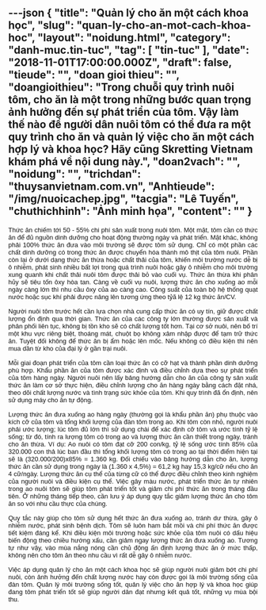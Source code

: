---json
{
    "title": "Quản lý cho ăn một cách khoa học",
    "slug": "quan-ly-cho-an-mot-cach-khoa-hoc",
    "layout": "noidung.html",
    "category": "danh-muc.tin-tuc",
    "tag": [
        "tin-tuc"
    ],
    "date": "2018-11-01T17:00:00.000Z",
    "draft": false,
    "tieude": "",
    "doan gioi thieu": "",
    "doangioithieu": "Trong chuỗi quy trình nuôi tôm, cho ăn là một trong những bước quan trọng ảnh hưởng đến sự phát triển của tôm. Vậy làm thế nào để người dân nuôi tôm có thể đưa ra một quy trình cho ăn và quản lý việc cho ăn một cách hợp lý và khoa học? Hãy cũng Skretting Vietnam khám phá về nội dung này.",
    "doan2vach": "",
    "noidung": "",
    "trichdan": "thuysanvietnam.com.vn",
    "Anhtieude": "/img/nuoicachep.jpg",
    "tacgia": "Lê Tuyến",
    "chuthichhinh": "Ảnh minh họa",
    "__content__": ""
}
---
<p style="text-align:justify"><span style="font-size:13px"><span style="color:#111111"><span style="font-family:Arial,Helvetica,sans-serif"><span style="background-color:#ffffff">Thức ăn chiếm tới 50 - 55% chi ph&iacute; sản xuất trong nu&ocirc;i t&ocirc;m. Một mặt, t&ocirc;m cần c&oacute; thức ăn để đủ nguồn dinh dưỡng cho hoạt động thường ng&agrave;y v&agrave; ph&aacute;t triển. Mặt kh&aacute;c, kh&ocirc;ng phải 100% thức ăn đưa v&agrave;o m&ocirc;i trường sẽ được t&ocirc;m sử dụng. Chỉ c&oacute; một phần c&aacute;c chất dinh dưỡng c&oacute; trong thức ăn được chuyển h&oacute;a th&agrave;nh m&ocirc; thịt của t&ocirc;m nu&ocirc;i. Phần c&ograve;n lại ở dưới dạng thức ăn thừa hoặc chất thải của t&ocirc;m, khiến m&ocirc;i trường nước dễ bị &ocirc; nhiễm, ph&aacute;t sinh nhiều bất lợi trong qu&aacute; tr&igrave;nh nu&ocirc;i hoặc g&acirc;y &ocirc; nhiễm cho m&ocirc;i trường xung quanh khi chất thải nu&ocirc;i t&ocirc;m được thải bỏ v&agrave;o cuối vụ. Thức ăn thừa khi ph&acirc;n hủy sẽ ti&ecirc;u tốn &ocirc;xy h&ograve;a tan. C&agrave;ng về cuối vụ nu&ocirc;i, lượng thức ăn cho xuống ao mỗi ng&agrave;y c&agrave;ng lớn th&igrave; nhu cầu &ocirc;xy của ao c&agrave;ng cao. C&ocirc;ng suất của to&agrave;n bộ hệ thống quạt nước hoặc sục kh&iacute; phải được n&acirc;ng l&ecirc;n tương ứng theo tỷ&atilde; lệ 12 kg thức ăn/CV.</span></span></span></span></p>

<p style="text-align:justify"><span style="font-size:13px"><span style="color:#111111"><span style="font-family:Arial,Helvetica,sans-serif"><span style="background-color:#ffffff">Người nu&ocirc;i t&ocirc;m trước hết cần lựa chọn nh&agrave; cung cấp thức ăn c&oacute; uy t&iacute;n, giữ được chất lượng ổn định qua thời gian. Thức ăn của c&aacute;c c&ocirc;ng ty lớn thường được sản xuất v&agrave; ph&acirc;n phối li&ecirc;n tục, kh&ocirc;ng bị tồn kho sẽ c&oacute; chất lượng tốt hơn. Tại cơ sở nu&ocirc;i, n&ecirc;n bố tr&iacute; một khu vực ri&ecirc;ng biệt, tho&aacute;ng m&aacute;t, chuột bọ kh&ocirc;ng x&acirc;m nhập được để tạm trữ thức ăn. Tuyệt đối kh&ocirc;ng để thức ăn bị ẩm hoặc l&ecirc;n mốc. Nếu kh&ocirc;ng c&oacute; điều kiện th&igrave; n&ecirc;n mua dần từ kho của đại l&yacute; ở gần trại nu&ocirc;i.</span></span></span></span></p>

<p style="text-align:justify"><span style="font-size:13px"><span style="color:#111111"><span style="font-family:Arial,Helvetica,sans-serif"><span style="background-color:#ffffff">Mỗi giai đoạn ph&aacute;t triển của t&ocirc;m cần loại thức ăn c&oacute; cỡ hạt v&agrave; th&agrave;nh phần dinh dưỡng ph&ugrave; hợp. Khẩu phần ăn của t&ocirc;m được x&aacute;c định v&agrave; điều chỉnh dựa theo sự ph&aacute;t triển của t&ocirc;m h&agrave;ng ng&agrave;y. Người nu&ocirc;i n&ecirc;n lấy bảng hướng dẫn cho ăn của c&ocirc;ng ty sản xuất thức ăn l&agrave;m cơ sở thực hiện, điều chỉnh lượng cho ăn h&agrave;ng ng&agrave;y bằng c&aacute;ch đặt nh&aacute;, theo d&otilde;i chất lượng nước v&agrave; t&igrave;nh trạng sức khỏe của t&ocirc;m. Khi quy tr&igrave;nh đ&atilde; ổn định, n&ecirc;n sử dụng m&aacute;y cho ăn tự động.</span></span></span></span></p>

<p style="text-align:justify"><span style="font-size:13px"><span style="color:#111111"><span style="font-family:Arial,Helvetica,sans-serif"><span style="background-color:#ffffff">Lượng thức ăn đưa xuống ao h&agrave;ng ng&agrave;y (thường gọi l&agrave; khẩu phần ăn) phụ thuộc v&agrave;o k&iacute;ch cỡ của t&ocirc;m v&agrave; tổng khối lượng của đ&agrave;n t&ocirc;m trong ao. Khi t&ocirc;m c&ograve;n nhỏ, người nu&ocirc;i phải ước lượng; l&uacute;c t&ocirc;m đủ lớn th&igrave; sử dụng ch&agrave;i để x&aacute;c định cỡ t&ocirc;m v&agrave; ước t&iacute;nh tỷ lệ sống; từ đ&oacute;, t&iacute;nh ra lượng t&ocirc;m c&oacute; trong ao v&agrave; lượng thức ăn cần thiết trong ng&agrave;y, tr&aacute;nh cho ăn thừa. V&iacute; dụ: Ao nu&ocirc;i c&oacute; t&ocirc;m đạt cỡ 200 con/kg, tỷ lệ sống ước t&iacute;nh 85% của 320.000 con thả l&uacute;c ban đầu th&igrave; tổng khối lượng t&ocirc;m c&oacute; trong ao tại thời điểm hiện tại sẽ l&agrave; (320.000/200)x85% = 1.360 kg. Đối chiếu v&agrave;o bảng hướng dẫn cho ăn, lượng thức ăn cần sử dụng trong ng&agrave;y l&agrave; (1.360 x 4,5%) = 61,2 kg hay 15,3 kg/cữ nếu cho ăn 4 cữ/ng&agrave;y. Lượng thức ăn cụ thể của từng cữ c&oacute; thể được điều chỉnh theo kinh nghiệm của người nu&ocirc;i v&agrave; điều kiện cụ thể. Việc g&acirc;y m&agrave;u nước, ph&aacute;t triển thức ăn tự nhi&ecirc;n trong ao nu&ocirc;i t&ocirc;m sẽ gi&uacute;p t&ocirc;m ph&aacute;t triển tốt v&agrave; giảm chi ph&iacute; thức ăn trong th&aacute;ng đầu ti&ecirc;n. Ở những th&aacute;ng tiếp theo, cần lưu &yacute; &aacute;p dụng quy tắc giảm lượng thức ăn cho t&ocirc;m ăn so với nhu cầu thực của ch&uacute;ng.</span></span></span></span></p>

<p style="text-align:justify"><span style="font-size:13px"><span style="color:#111111"><span style="font-family:Arial,Helvetica,sans-serif"><span style="background-color:#ffffff">Quy tắc n&agrave;y gi&uacute;p cho t&ocirc;m sử dụng hết thức ăn đưa xuống ao, tr&aacute;nh dư thừa, g&acirc;y &ocirc; nhiễm nước, ph&aacute;t sinh bệnh dịch. T&ocirc;m sẽ lu&ocirc;n ham bắt mồi v&agrave; chi ph&iacute; thức ăn được tiết kiệm đ&aacute;ng kể. Khi điều kiện m&ocirc;i trường hoặc sức khỏe của t&ocirc;m nu&ocirc;i c&oacute; dấu hiệu biến động theo chiều hướng xấu, cần giảm ngay lượng thức ăn đưa xuống ao. Tương tự như vậy, v&agrave;o m&ugrave;a nắng n&oacute;ng cần chủ động ấn định lượng thức ăn ở mức thấp, kh&ocirc;ng n&ecirc;n cho t&ocirc;m ăn theo nhu cầu v&igrave; rất dễ g&acirc;y &ocirc; nhiễm nước.</span></span></span></span></p>

<p style="text-align:justify"><span style="font-size:13px"><span style="color:#111111"><span style="font-family:Arial,Helvetica,sans-serif"><span style="background-color:#ffffff">Việc &aacute;p dụng quản l&yacute; cho ăn một c&aacute;ch khoa học sẽ gi&uacute;p người nu&ocirc;i giảm bớt chi ph&iacute; nu&ocirc;i, c&ograve;n ảnh hưởng đến chất lượng nước hay c&ograve;n được gọi l&agrave; m&ocirc;i trường sống của đ&agrave;n t&ocirc;m. Quản l&yacute; m&ocirc;i trường sống tốt, quản l&yacute; việc cho ăn hợp l&yacute; v&agrave; khoa học gi&uacute;p đang t&ocirc;m ph&aacute;t triển tốt sẽ gi&uacute;p người d&acirc;n đạt nhưng kết quả tốt, những vụ m&ugrave;a bội thu.&nbsp;</span></span></span></span></p>

<p style="text-align:justify">&nbsp;</p>
